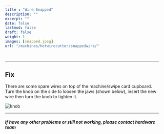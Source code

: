 ```yaml
---
title : "Wire Snapped"
description: ""
excerpt: ""
date: false
lastmod: false
draft: false
weight: 1
images: [snapped.jpeg]
url: "/machines/hotwirecutter/snappedwire/"

---
```

---

## Fix

There are some spare wires on top of the machine/swipe card cupboard. Turn the knob on the side to loosen the jaws (shown below), insert the new wire then turn the knob to tighten it.

![knob](knob.png)

---

##### If have any other problems or still not working, please contact hardware team